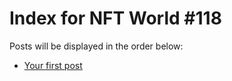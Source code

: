 # Index for NFT World #118
Posts will be displayed in the order below:

- [Your first post](./001-first.md)


